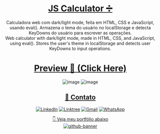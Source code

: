 <div align="center">

  # [JS Calculator ➗](https://samubarreto.github.io/js-calculator/)
  Calculadora web com dark/light mode, feita em HTML, CSS e JavaScript, usando eval(). Armazena o tema do usuário no localStorage e detecta KeyDowns do usuário para escrever as operações.<br>
  Web calculator with dark/light mode, made in HTML, CSS, and JavaScript, using eval(). Stores the user's theme in localStorage and detects user KeyDowns to input operations.<br>
  
  # [Preview 👀 (Click Here)](https://samubarreto.github.io/js-calculator/)
  ![image](https://github.com/samubarreto/js-calculator/assets/70921394/3be9e03a-16e3-492e-b986-a62775c6268d)
  ![image](https://github.com/samubarreto/js-calculator/assets/70921394/c86b93cf-aa7a-44dc-8415-797dd160f9cc)

  ## [📧 Contato](https://linktr.ee/sampereirabrt)
  [![LinkedIn](https://img.shields.io/badge/linkedin-%230077B5.svg?style=for-the-badge&logo=linkedin&logoColor=white)](https://www.linkedin.com/in/samubrreto/)
  [![Linktree](https://img.shields.io/badge/linktree-1de9b6?style=for-the-badge&logo=linktree&logoColor=white)](https://linktr.ee/samubarreto)
  [![Gmail](https://img.shields.io/badge/Gmail-D14836?style=for-the-badge&logo=gmail&logoColor=white)](mailto:samu.barreto2004@gmail.com)
  [![WhatsApp](https://img.shields.io/badge/WhatsApp-25D366?style=for-the-badge&logo=whatsapp&logoColor=white)](https://api.whatsapp.com/send?phone=5514997973585)
  
  [👇 Veja meu portfólio abaixo](https://samubarreto.github.io/Portfolio/)<br>
  [![github-banner](https://github.com/samubarreto/samubarreto/assets/70921394/09b2b8b6-8264-4e34-a224-bf009f7307b5)](https://samubarreto.github.io/Portfolio/)

</div>
